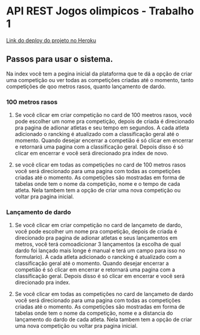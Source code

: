 # API REST Jogos olimpicos - Trabalho 1
 
<a href="https://safe-dusk-89665.herokuapp.com/index.php">Link do deploy do projeto no Heroku</a> <br>

## Passos para usar o sistema.

Na index você tem a pegina inicial da plataforma que te dá a opção de criar uma competição ou ver todas as competições criadas até o momento, tanto competições de qoo metros rasos, quanto lançamento de dardo.

### 100 metros rasos

1. Se você clicar em criar competição no card de 100 meetros rasos, você pode escolher um nome pra competição, depois de criada é direcionado pra pagina de adionar atletas e seu tempo em segundos. A cada atleta adicionado o rancking é atualizado com a classificação geral até o momento. Quando desejar encerrar a competião é só clicar em encerrar e retornará uma pagina com a classificação geral. Depois disso é só clicar em encerrar e você será direcionado pra index de novo.

2. se você clicar em todas as competições no card de 100 metros rasos você será direcionado para uma pagina com todas as competições criadas até o momento. As competições são mostradas em forma de tabelas onde tem o nome da competição, nome e o tempo de cada atleta. Nela tambem tem a opção de criar uma nova competição ou voltar pra pagina inicial.


### Lançamento de dardo

1. Se você clicar em criar competição no card de lançameto de dardo, você pode escolher um nome pra competição, depois de criada é direcionado pra pagina de adionar atletas e seus lançamentos em metros, você terá comoadicionar 3 lançamentos (a escolha de qual dardo foi lançado mais longe é manual e terá um campo para isso no formulario). A cada atleta adicionado o rancking é atualizado com a classificação geral até o momento. Quando desejar encerrar a competião é só clicar em encerrar e retornará uma pagina com a classificação geral. Depois disso é só clicar em encerrar e você será direcionado pra index.

2. Se você clicar em todas as competições no card de lançameto de dardo você será direcionado para uma pagina com todas as competições criadas até o momento. As competições são mostradas em forma de tabelas onde tem o nome da competição, nome e a distancia do lançamento do dardo de cada atleta. Nela tambem tem a opção de criar uma nova competição ou voltar pra pagina inicial.